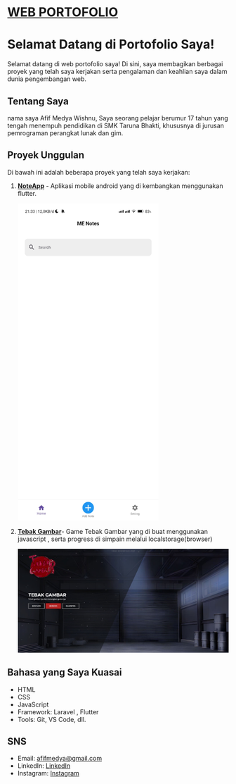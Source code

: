 # [WEB PORTOFOLIO](https://amwp.website/)
# Selamat Datang di Portofolio Saya!

Selamat datang di web portofolio saya! Di sini, saya membagikan berbagai proyek yang telah saya kerjakan serta pengalaman dan keahlian saya dalam dunia pengembangan web.

## Tentang Saya

nama saya Afif Medya Wishnu, Saya seorang pelajar berumur 17 tahun yang tengah menempuh pendidikan di SMK Taruna Bhakti, khususnya di jurusan pemrograman perangkat lunak dan gim.

## Proyek Unggulan

Di bawah ini adalah beberapa proyek yang telah saya kerjakan:

1. [**NoteApp**](https://github.com/ItzApipAjalah/noteapp) - Aplikasi mobile android yang di kembangkan menggunakan flutter.
   
   <img src="https://github.com/ItzApipAjalah/portofolio/blob/main/ss1.jpg" alt="NotesApp" width="320" height="720">

2. [**Tebak Gambar**](https://itzapipajalah.github.io/TebakGambar/)- Game Tebak Gambar yang di buat menggunakan javascript , serta progress di simpain melalui localstorage(browser)
   
   ![Tebak Gambar](https://github.com/ItzApipAjalah/portofolio/blob/main/ss2.jpg)

## Bahasa yang Saya Kuasai

- HTML
- CSS
- JavaScript
- Framework: Laravel , Flutter
- Tools: Git, VS Code, dll.

## SNS

- Email: afifmedya@gmail.com
- LinkedIn: [LinkedIn](https://www.linkedin.com/in/afif-medya-5ba201267/)
- Instagram: [Instagram](https://instagram.com/apip01____)

